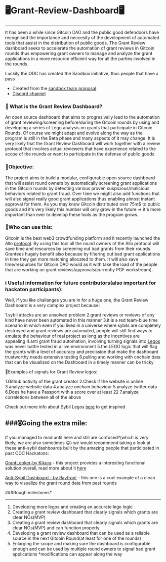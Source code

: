 # 🖥️Grant-Review-Dashboard🖥️
-----------------------------------------------------------------------------------------------------------------------------------------------------------------------

It has been a while since Gitcoin DAO and the public good defendoors have recognised the importance and neccesity of the development of automated tools that assist in the distribution of public goods. The Grant Review dashboard seeks to accelerate the automation of grant reviews in Gitcoin rounds thus empowering grant owners to manage and analyze the grant applications in a more resource efficient way for all the parties involved in the rounds. 

Luckily the ODC has created the Sandbox initiative, thus people that have a pass
- Created from the [sandbox team proposal](https://forum.opendatacommunity.org/t/sandbox-team-proposal/30/2)
- [Discord channel](https://discord.com/channels/1037443230993743902/1087749094207930389)

### 🤔 What is the Grant Review Dashboard? 

An open source dashboard that aims to progresivally lead to the automation of grant reviewing/screening before/during the Gitcoin rounds by using and developing a series of Lego analysis on grants that participate in Gitcoin Rounds. Of course we might adapt and evolve along the way as the program is still in the Beta phase and many aspects of it may change. It is very likely that the Grant Review Dashboard will work together with a review protocol that involves actual reviewers that have experience related to the scope of the rounds or want to participate in the defense of public goods.

### 🎯Objective:

The project aims to build a modular, configurable open source dashboard that will assist round owners by automatically screening grant applications in the Gitcoin rounds by detecting various proven suspicious/malicious behaviors related to grant fraud. Over time we might also add functions that will also signal really good grant applications thus enabling almost instant approval for them. As you may know Gitcoin distributed over 75m$ to public goods and it's very likely this number will only grow in the future => it's more important than ever to develop these tools as the program grows.


### 🤖Who can use this:  

Gitcoin is the best web3 crowdfunding platform and it recently launched the Allo [protocol](https://docs.allo.gitcoin.co/getting-started/introduction). By using this tool all the round owners of the Allo protocol will save time and resources by screening out bad grants from their rounds. Grantees hugely benefit also because by filtering out bad grant applications in time they get more matching allocated to them. It will also save time/resources for Gitcoin DAO would as it with take the load of the people that are working on grant reviews/approvals(currently PGF workstream).


### ℹ️ Useful information for future contributors(also important for hackaton participants):  

Well, if you like challanges you are in for a huge one, the Grant Review Dashboard is a very complex project because:

1.sybil attacks are an unsolved problem 
2.grant reviews or reviews of any kind have never been automated in this manner
3.it is a red team-blue time scenario in which even if you lived in a universe where sybils are completely destroyed and grant reviews are automated, people will still find ways to emulate the behaviour of real project as long as the incentives are appealing
4.anti grant fraud automation, involving turning signals into [Legos](https://gov.gitcoin.co/t/public-goods-legos-roadmap/12546) was never battle tested in a live environment
5.the LEGO logic that will flag the grants with a level of accuracy and precission that make the dashboard trustworthy needs extensive testing
6.pulling and working with onchain data that can be visualized on the Dashboard in a timely manner can be tricky


📶Examples of signals for Grant Review legos:

1.Github activity of the grant creator
2.Check if the website is online
3.analyze website data
4.analyze onchain behaviour 
5.analyze twitter data
6.Does he have a Passport with a score over at least 22
7.analyze correletions between all of the above

Check out more info about Sybil Legos [here](https://opendatacommunity.org/docs/legos/) to get inspired


###🎖️Going the extra mile: 
-------------------------
If you managed to read until here and still are confused?(which is very likely, we are also sometimes 🙃) we would recommend taking a look at these anti-sybil dashboards built by the amazing people that participated in past ODC Hackatons:

[GrantLooker-by Kikura](https://www.grantlooker.xyz/projects) - this project provides a interesting functional solution overall, read more about it [here](https://github.com/kikura3/gtclooker)

[Anti-Sybil Dashboard - by Rayfront](https://dashboard-e9cf.vercel.app/) - this one is a cool example of a clean way to visualize the grant round data from past rounds


###Rough milestones*

-----------------------------------------------------------------------------------------------------------------------------------------------------------------------
1. Developing more legos and creating an accurate lego logic 
2. Creating a grant review dashboard that clearly signals which grants are clear NOs(MVP)
2. Creating a grant review dashboard that clearly signals which grants are clear NOs(MVP) and can function properly
3. Developing a grant review dashboard that can be used as a reliable source in the next Gitcoin Round(at least for one of the rounds)
4. Enlarging the scope and making sure the dashboard is configurable enough and can be used by multiple round owners to signal bad grant applications
*modifications can appear along the way 
